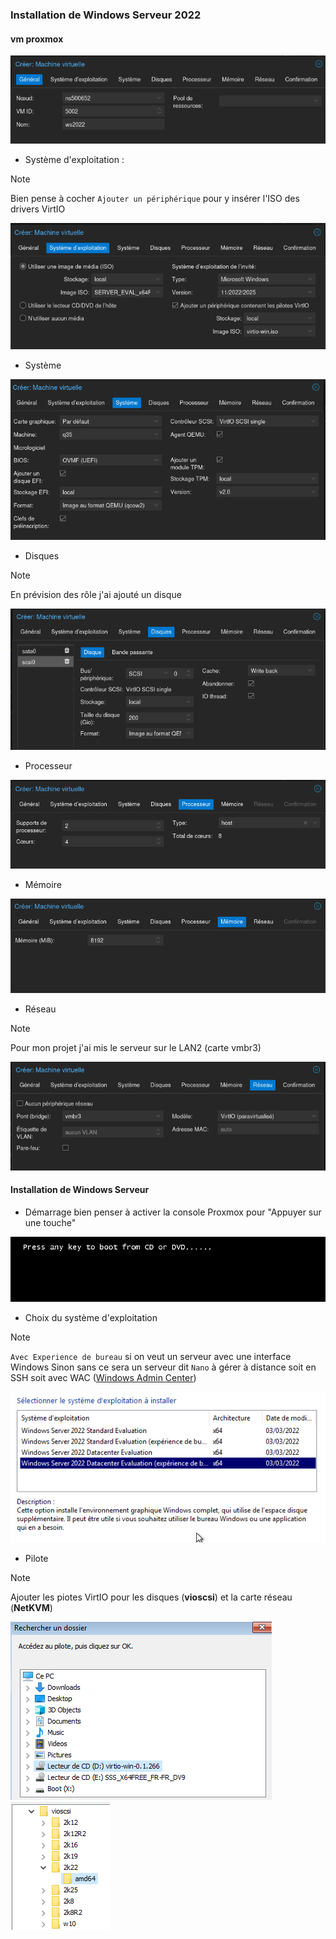 ### Installation de Windows Serveur 2022 

#### vm proxmox

![vmproxmox](./images/01-1.png)

- Système d'exploitation :

> [!NOTE]
> Bien pense à cocher `Ajouter un périphérique` pour y insérer l'ISO des drivers VirtIO  

![vmproxmox](./images/01-2.png)

- Système

![vmproxmox](./images/01-3.png)

- Disques

> [!NOTE]
> En prévision des rôle j'ai ajouté un disque

![vmproxmox](./images/01-4.png)

- Processeur

![vmproxmox](./images/01-5.png)

- Mémoire

![vmproxmox](./images/01-6.png)

- Réseau

> [!NOTE]
> Pour mon projet j'ai mis le serveur sur le LAN2 (carte vmbr3) 

![vmproxmox](./images/01-7.png)

#### Installation de Windows Serveur

- Démarrage bien penser à activer la console Proxmox pour "Appuyer sur une touche"

![vmproxmox](./images/02-1.png)

- Choix du système d'exploitation 

> [!NOTE]
> `Avec Experience de bureau` si on veut un serveur avec une interface Windows
> Sinon sans ce sera un serveur dit `Nano` à gérer à distance soit en SSH soit avec WAC ([Windows Admin Center](https://www.microsoft.com/en-ca/windows-server/windows-admin-center))

![vmproxmox](./images/02-3.png)

- Pilote 

> [!NOTE]
> Ajouter les piotes VirtIO pour les disques (**vioscsi**) et la carte réseau (**NetKVM**)

![vmproxmox](./images/02-4.png) ![vmproxmox](./images/02-5.png)







